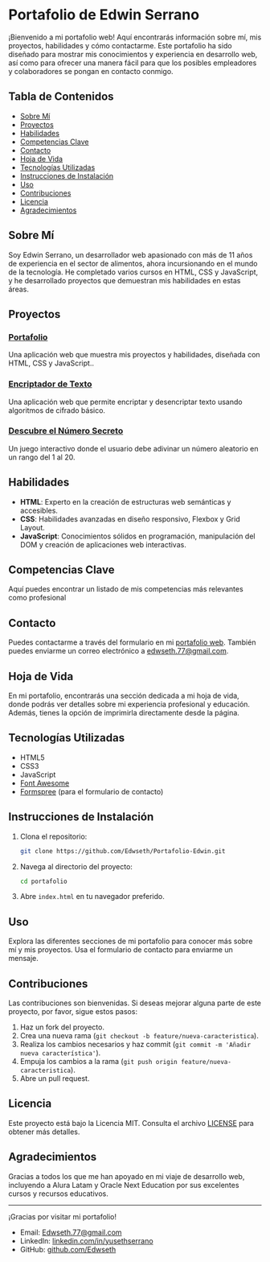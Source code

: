 # Portafolio de Edwin Serrano

¡Bienvenido a mi portafolio web! Aquí encontrarás información sobre mí, mis proyectos, habilidades y cómo contactarme. Este portafolio ha sido diseñado para mostrar mis conocimientos y experiencia en desarrollo web, así como para ofrecer una manera fácil para que los posibles empleadores y colaboradores se pongan en contacto conmigo.

## Tabla de Contenidos

- [Sobre Mí](#sobre-mí)
- [Proyectos](#proyectos)
- [Habilidades](#habilidades)
- [Competencias Clave](#competencias-clave)
- [Contacto](#contacto)
- [Hoja de Vida](#hoja-de-vida)
- [Tecnologías Utilizadas](#tecnologías-utilizadas)
- [Instrucciones de Instalación](#instrucciones-de-instalación)
- [Uso](#uso)
- [Contribuciones](#contribuciones)
- [Licencia](#licencia)
- [Agradecimientos](#agradecimientos)

## Sobre Mí

Soy Edwin Serrano, un desarrollador web apasionado con más de 11 años de experiencia en el sector de alimentos, ahora incursionando en el mundo de la tecnología. He completado varios cursos en HTML, CSS y JavaScript, y he desarrollado proyectos que demuestran mis habilidades en estas áreas.

## Proyectos

### [Portafolio](https://github.com/Edwseth/Portafolio-Edwin)
Una aplicación web que muestra mis proyectos y habilidades, diseñada con HTML, CSS y JavaScript..

### [Encriptador de Texto](https://github.com/Edwseth/encriptadoTexto)
Una aplicación web que permite encriptar y desencriptar texto usando algoritmos de cifrado básico.

### [Descubre el Número Secreto](https://github.com/Edwseth/JuegoNumeroSecreto)
Un juego interactivo donde el usuario debe adivinar un número aleatorio en un rango del 1 al 20.

## Habilidades

- **HTML**: Experto en la creación de estructuras web semánticas y accesibles.
- **CSS**: Habilidades avanzadas en diseño responsivo, Flexbox y Grid Layout.
- **JavaScript**: Conocimientos sólidos en programación, manipulación del DOM y creación de aplicaciones web interactivas.

## Competencias Clave

Aquí puedes encontrar un listado de mis competencias más relevantes como profesional

## Contacto

Puedes contactarme a través del formulario en mi [portafolio web](https://github.com/Edwseth). También puedes enviarme un correo electrónico a edwseth.77@gmail.com.

## Hoja de Vida

En mi portafolio, encontrarás una sección dedicada a mi hoja de vida, donde podrás ver detalles sobre mi experiencia profesional y educación. Además, tienes la opción de imprimirla directamente desde la página.

## Tecnologías Utilizadas

- HTML5
- CSS3
- JavaScript
- [Font Awesome](https://fontawesome.com/)
- [Formspree](https://formspree.io/) (para el formulario de contacto)

## Instrucciones de Instalación

1. Clona el repositorio:
    ```bash
    git clone https://github.com/Edwseth/Portafolio-Edwin.git
    ```
2. Navega al directorio del proyecto:
    ```bash
    cd portafolio
    ```
3. Abre `index.html` en tu navegador preferido.

## Uso

Explora las diferentes secciones de mi portafolio para conocer más sobre mí y mis proyectos. Usa el formulario de contacto para enviarme un mensaje.

## Contribuciones

Las contribuciones son bienvenidas. Si deseas mejorar alguna parte de este proyecto, por favor, sigue estos pasos:

1. Haz un fork del proyecto.
2. Crea una nueva rama (`git checkout -b feature/nueva-caracteristica`).
3. Realiza los cambios necesarios y haz commit (`git commit -m 'Añadir nueva característica'`).
4. Empuja los cambios a la rama (`git push origin feature/nueva-caracteristica`).
5. Abre un pull request.

## Licencia

Este proyecto está bajo la Licencia MIT. Consulta el archivo [LICENSE](LICENSE) para obtener más detalles.

## Agradecimientos

Gracias a todos los que me han apoyado en mi viaje de desarrollo web, incluyendo a Alura Latam y Oracle Next Education por sus excelentes cursos y recursos educativos.

---

¡Gracias por visitar mi portafolio!


- Email: [Edwseth.77@gmail.com](mailto:Edwseth.77@gmail.com)
- LinkedIn: [linkedin.com/in/yusethserrano](https://www.linkedin.com/in/yusethserrano/)
- GitHub: [github.com/Edwseth](https://github.com/Edwseth)
